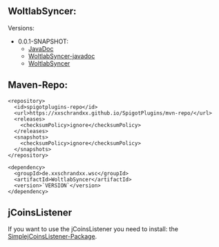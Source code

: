 ## WoltlabSyncer:

Versions:
  * 0.0.1-SNAPSHOT:
    * [JavaDoc](https://xxschrandxx.github.io/SpigotPlugins/WoltlabSyncer/0.0.1-SNAPSHOT/apidocs/)
    * [WoltlabSyncer-javadoc](https://xxschrandxx.github.io/SpigotPlugins/WoltlabSyncer/0.0.1-SNAPSHOT/WoltlabSyncer-0.0.1-SNAPSHOT-javadoc.jar)
    * [WoltlabSyncer](https://xxschrandxx.github.io/SpigotPlugins/WoltlabSyncer/0.0.1-SNAPSHOT/WoltlabSyncer-0.0.1-SNAPSHOT.jar)

## Maven-Repo:
```
<repository>
  <id>spigotplugins-repo</id>
  <url>https://xxschrandxx.github.io/SpigotPlugins/mvn-repo/</url>
  <releases>
    <checksumPolicy>ignore</checksumPolicy>
  </releases>
  <snapshots>
    <checksumPolicy>ignore</checksumPolicy>
  </snapshots>
</repository>

<dependency>
  <groupId>de.xxschrandxx.wsc</groupId>
  <artifactId>WoltlabSyncer</artifactId>
  <version>`VERSION`</version>
</dependency>
```

## jCoinsListener
If you want to use the jCoinsListener you need to install: the [SimplejCoinsListener-Package](https://github.com/xXSchrandXx/SimplejCoinsListener).